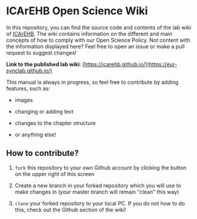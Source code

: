 # ICArEHB Open Science Wiki

In this repository, you can find the source code and contents of the lab wiki of [ICArEHB](www.icarehb.com). The wiki contains information on the different and main concepts of how to comply with our Open Science Policy. Not content with the information displayed here? Feel free to open an issue or make a pull request to suggest changes!

**Link to the published lab wiki**: [https://icarehb.github.io/](https://eur-synclab.github.io/)

This manual is always in progress, so feel free to contribute by adding features, such as:

-   images

-   changing or adding text

-   changes to the chapter structure

-   or anything else!

## How to contribute?

1.  `fork` this repository to your own Github account by clicking the button on the upper right of this screen

2.  Create a new branch in your forked repository which you will use to make changes in (your master branch will remain "clean" this way)

3.  `clone` your forked repository to your local PC. If you do not how to do this, check out the Github section of the wiki!
